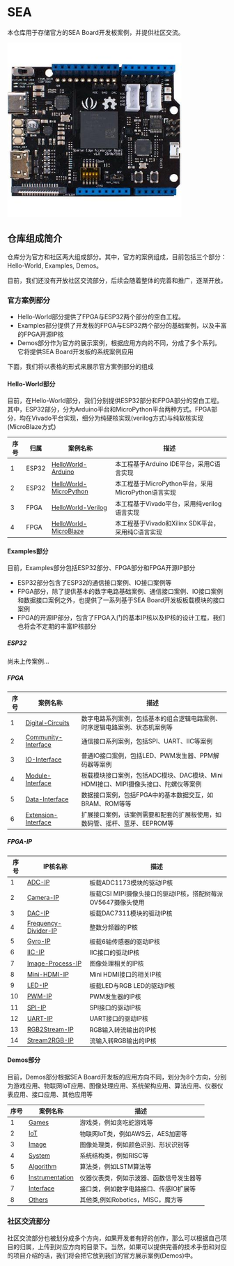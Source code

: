 # SEA

本仓库用于存储官方的SEA Board开发板案例，并提供社区交流。

![](/Images/SEA.jpg)

## 仓库组成简介

仓库分为官方和社区两大组成部分。其中，官方的案例组成，目前包括三个部分：Hello-World, Examples, Demos。

目前，我们还没有开放社区交流部分，后续会随着整体的完善和推广，逐渐开放。

### 官方案例部分

* Hello-World部分提供了FPGA与ESP32两个部分的空白工程。
* Examples部分提供了开发板的FPGA与ESP32两个部分的基础案例，以及丰富的FPGA开源IP核
* Demos部分作为官方的展示案例，根据应用方向的不同，分成了多个系列。它将提供SEA Board开发板的系统案例应用

下面，我们将以表格的形式来展示官方案例部分的组成

#### Hello-World部分

目前，在Hello-World部分，我们分别提供ESP32部分和FPGA部分的空白工程。其中，ESP32部分，分为Arduino平台和MicroPython平台两种方式。FPGA部分，均在Vivado平台实现，细分为纯硬核实现(verilog方式)与纯软核实现(MicroBlaze方式)

| 序号  | 归属  | 案例名称                                                    | 描述                                |
| ---- | ---- | ------------------------------------------------------------ | ------------------------------------------ |
| 1    | ESP32 | [HelloWorld-Arduino](/Hello-World/ESP32/Arduino-IDE)        | 本工程基于Arduino IDE平台，采用C语言实现   |
| 2    | ESP32 | [HelloWorld-MicroPython](/Hello-World/ESP32/MicroPython)    | 本工程基于MicroPython平台，采用MicroPython语言实现        |
| 3    | FPGA | [HelloWorld-Verilog](/Hello-World/FPGA/Verilog)              | 本工程基于Vivado平台，采用纯verilog语言实现     |
| 4    | FPGA | [HelloWorld-MicroBlaze](/Hello-World/FPGA/MicroBlaze)        | 本工程基于Vivado和Xilinx SDK平台，采用纯C语言实现       |

#### Examples部分

目前，Examples部分包括ESP32部分、FPGA部分和FPGA开源IP部分

* ESP32部分包含了ESP32的通信接口案例、IO接口案例等
* FPGA部分，除了提供基本的数字电路基础案例、通信接口案例、IO接口案例和数据接口案例之外，也提供了一系列基于SEA Board开发板板载模块的接口案例
* FPGA的开源IP部分，包含了FPGA入门的基本IP核以及IP核的设计工程，我们也将会不定期的丰富IP核部分

##### ESP32

尚未上传案例...

##### FPGA
 
| 序号 | 案例名称                                                      | 描述                                |
| ---- | ------------------------------------------------------------ | ------------------------------------------ |
| 1    | [Digital-Circuits](/Examples/FPGA/1.Digital-Circuits)        | 数字电路系列案例，包括基本的组合逻辑电路案例、时序逻辑电路案例、状态机案例等         |
| 2    | [Community-Interface](/Examples/FPGA/2.Community-Interface)  | 通信接口系列案例，包括SPI、UART、IIC等案例                                       |
| 3    | [IO-Interface](/Examples/FPGA/3.IO-Interface)                | 普通IO接口案例，包括LED、PWM发生器、PPM解码器等案例                               |
| 4    | [Module-Interface](/Examples/FPGA/4.Module-Interface)        | 板载模块接口案例，包括ADC模块、DAC模块、Mini HDMI接口、MIPI摄像头接口、陀螺仪等案例 |
| 5    | [Data-Interface](/Examples/FPGA/5.Data-Interface)            | 数据接口案例，包括FPGA中的基本数据交互，如BRAM、ROM等等                           |
| 6    | [Extension-Interface](/Examples/FPGA/6.Extension-Interface)  | 扩展接口案例，该案例需要和配套的扩展板使用，如数码管、摇杆、蓝牙、EEPROM等            |

##### FPGA-IP

| 序号 | IP核名称                                                      | 描述                                |
| ---- | ------------------------------------------------------------ | ------------------------------------------ |
| 1    | [ADC-IP](/Examples/FPGA-IP/ADC-IP)                           | 板载ADC1173模块的驱动IP核                        |
| 2    | [Camera-IP](/Examples/FPGA-IP/Camera-IP)                     | 板载CSI MIPI摄像头接口的驱动IP核，搭配树莓派OV5647摄像头使用     |
| 3    | [DAC-IP](/Examples/FPGA-IP/DAC-IP)                           | 板载DAC7311模块的驱动IP核       |
| 4    | [Frequency-Divider-IP](/Examples/FPGA-IP/Frequency-Divider-IP) | 整数分频器的IP核       |
| 5    | [Gyro-IP](/Examples/FPGA-IP/Gyro-IP)                         | 板载6轴传感器的驱动IP核       |
| 6    | [IIC-IP](/Examples/FPGA-IP/IIC-IP)                           |IIC接口的驱动IP核            |
| 7    | [Image-Process-IP](/Examples/FPGA-IP/Image-Process-IP)       | 图像处理相关的IP核      |
| 8    | [Mini-HDMI-IP](/Examples/FPGA-IP/Mini-HDMI-IP)               | Mini HDMI接口的相关IP核      |
| 9    | [LED-IP](/Examples/FPGA-IP/LED-IP)                           | 板载LED与RGB LED的驱动IP核   |
| 10   | [PWM-IP](/Examples/FPGA-IP/PWM-IP)                           | PWM发生器的IP核                   |
| 11   | [SPI-IP](/Examples/FPGA-IP/SPI-IP)                           | SPI接口的驱动IP核           |
| 12   | [UART-IP](Examples/FPGA-IP/UART-IP)                          | UART接口的驱动IP核          |
| 13   | [RGB2Stream-IP](/Examples/FPGA-IP/RGB2Stream-IP)             | RGB输入转流输出的IP核     |
| 14   | [Stream2RGB-IP](Examples/FPGA-IP/Stream2RGB-IP)              | 流输入转RGB输出的IP核     |

#### Demos部分

目前，Demos部分根据SEA Board开发板的应用方向不同，划分为8个方向，分别为游戏应用、物联网IoT应用、图像处理应用、系统架构应用、算法应用、仪器仪表应用、接口应用、其他应用等

| 序号 | 案例名称                                                  | 描述                                |
| ---- | ------------------------------------------------------------ | ------------------------------------------ |
| 1    | [Games](/Demos/1.Games)                           | 游戏类，例如贪吃蛇游戏等                                                        |
| 2    | [IoT](/Demos/2.IoT)                               | 物联网IoT类，例如AWS云，AES加密等                                               |
| 3    | [Image](/Demos/3.Image-Processing)                | 图像处理类，例如颜色识别、形状识别等                                             |
| 4    | [System](/Demos/4.System-Structure)               | 系统结构类，例如RISC等                                                          |
| 5    | [Algorithm](/Demos/5.Algorithm)                   | 算法类，例如LSTM算法等                                                          |
| 6    | [Instrumentation](/6.Demos/Instrumentation)       | 仪器仪表类，例如示波器、函数信号发生器等                                         |
| 7    | [Interface](/Demos/7.Interface)                   | 接口类，例如数字电路接口、传感IO扩展等                                           |
| 8    | [Others](/8.Demos/Others)                         | 其他类,例如Robotics，MISC，魔方等                                               |

### 社区交流部分

社区交流部分也被划分成多个方向，如果开发者有好的创作，那么可以根据自己项目的归属，上传到对应方向的目录下。当然，如果可以提供完善的技术手册和对应的项目介绍的话，我们将会把它放到我们的官方展示案例(Demos)中。



